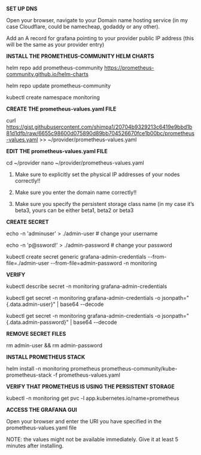 **SET UP DNS**

Open your browser, navigate to your Domain name hosting service (in my case Cloudflare, could be namecheap, godaddy or any other).

Add an A record for grafana pointing to your provider public IP address (this will be the same as your provider entry)

**INSTALL THE PROMETHEUS-COMMUNITY HELM CHARTS**

helm repo add prometheus-community https://prometheus-community.github.io/helm-charts

helm repo update prometheus-community

kubectl create namespace monitoring

**CREATE THE prometheus-values.yaml FILE**

curl https://gist.githubusercontent.com/shimpa1/20704b9329213c6419e9bbd1b81d1dfb/raw/6655c98600d075890d89bb704526670fce1b00bc/prometheus-values.yaml >> ~/provider/prometheus-values.yaml


**EDIT THE prometheus-values.yaml FILE**

cd ~/provider
nano ~/provider/prometheus-values.yaml

1.	Make sure to explicitly set the physical IP addresses of your nodes correctly!!

2.	Make sure you enter the domain name correctly!!

3.	Make sure you specify the persistent storage class name (in my case it’s beta3, yours can be either beta1, beta2 or beta3

**CREATE SECRET**

echo -n 'adminuser' > ./admin-user # change your username

echo -n 'p@ssword!' > ./admin-password # change your password

kubectl create secret generic grafana-admin-credentials --from-file=./admin-user --from-file=admin-password -n monitoring

**VERIFY**

kubectl describe secret -n monitoring grafana-admin-credentials

kubectl get secret -n monitoring grafana-admin-credentials -o jsonpath="{.data.admin-user}" | base64 --decode

kubectl get secret -n monitoring grafana-admin-credentials -o jsonpath="{.data.admin-password}" | base64 --decode

**REMOVE SECRET FILES**

rm admin-user && rm admin-password

**INSTALL PROMETHEUS STACK**

helm install -n monitoring prometheus prometheus-community/kube-prometheus-stack -f prometheus-values.yaml

**VERIFY THAT PROMETHEUS IS USING THE PERSISTENT STORAGE**

kubectl -n monitoring get pvc -l app.kubernetes.io/name=prometheus

**ACCESS THE GRAFANA GUI**

Open your browser and enter the URI you have specified in the prometheus-values.yaml file

NOTE: the values might not be available immediately. Give it at least 5 minutes after installing.


